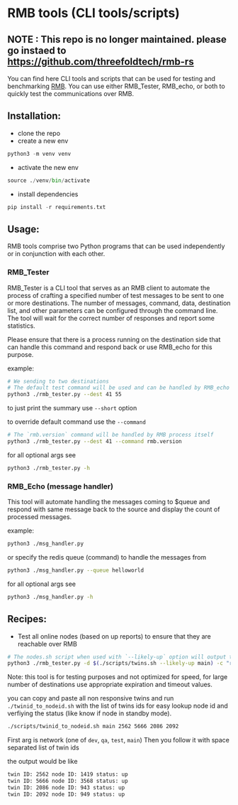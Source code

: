 # RMB tools (CLI tools/scripts)
## NOTE : This repo is no longer maintained. please go instaed to https://github.com/threefoldtech/rmb-rs

You can find here CLI tools and scripts that can be used for testing and benchmarking [RMB](https://github.com/threefoldtech/rmb-rs). You can use either RMB_Tester, RMB_echo, or both to quickly test the communications over RMB.

## Installation:
- clone the repo
- create a new env
```py
python3 -m venv venv
```
- activate the new env
```py
source ./venv/bin/activate
```
- install dependencies
```py
pip install -r requirements.txt
```

## Usage:
RMB tools comprise two Python programs that can be used independently or in conjunction with each other.

### RMB_Tester
RMB_Tester is a CLI tool that serves as an RMB client to automate the process of crafting a specified number of test messages to be sent to one or more destinations. The number of messages, command, data, destination list, and other parameters can be configured through the command line. The tool will wait for the correct number of responses and report some statistics.

Please ensure that there is a process running on the destination side that can handle this command and respond back or use RMB_echo for this purpose.

example:
```sh
# We sending to two destinations
# The default test command will be used and can be handled by RMB_echo process
python3 ./rmb_tester.py --dest 41 55
```

to just print the summary use `--short` option

to override default command use the `--command`
```sh
# The `rmb.version` command will be handled by RMB process itself
python3 ./rmb_tester.py --dest 41 --command rmb.version
```

for all optional args see
```sh
python3 ./rmb_tester.py -h
```

### RMB_Echo (message handler)
This tool will automate handling the messages coming to $queue and respond with same message back to the source and display the count of processed messages.

example:
```sh
python3 ./msg_handler.py
```

or specify the redis queue (command) to handle the messages from
```sh
python3 ./msg_handler.py --queue helloworld
```

for all optional args see
```sh
python3 ./msg_handler.py -h
```

## Recipes:
- Test all online nodes (based on up reports) to ensure that they are reachable over RMB
```sh
# The nodes.sh script when used with `--likely-up` option will output the IDs of the online nodes in the network using the gridproxy API.
python3 ./rmb_tester.py -d $(./scripts/twins.sh --likely-up main) -c "rmb.version" -t 600 -e 600
```
Note: this tool is for testing purposes and not optimized for speed, for large number of destinations use appropriate expiration and timeout values.

you can copy and paste all non responsive twins and run `./twinid_to_nodeid.sh` with the list of twins ids for easy lookup node id and verfiying the status (like know if node in standby mode).
```sh
./scripts/twinid_to_nodeid.sh main 2562 5666 2086 2092
```

First arg is network (one of `dev`, `qa`, `test`, `main`)
Then you follow it with space separated list of twin ids

the output would be like
```sh
twin ID: 2562 node ID: 1419 status: up
twin ID: 5666 node ID: 3568 status: up
twin ID: 2086 node ID: 943 status: up
twin ID: 2092 node ID: 949 status: up
```
